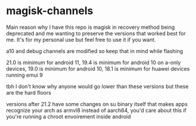 # magisk-channels
Main reason why I have this repo is magisk in recovery method being deprecated and me wanting to preserve the versions that worked best for me. It's for my personal use but feel free to use it if you want.

a10 and debug channels are modified so keep that in mind while flashing

21.0 is minimum for android 11,
19.4 is minimum for android 10 on a-only devices,
19.0 is minimum for android 10,
18.1 is minimum for huawei devices running emui 9

tbh I don't know why anyone would go lower than these versions but these are the hard floors

versions after 21.2 have some changes on su binary itself that makes apps recognize your arch as armvl8 instead of aarch64, you'd care about this if you're running a chroot envoirement inside android
